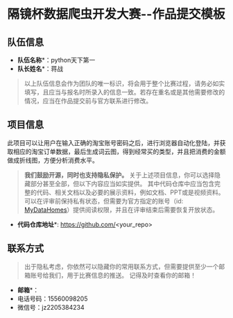 # 隔镜杯数据爬虫开发大赛--作品提交模板

## 队伍信息

* **队伍名称***：python天下第一
* **队长姓名***：蒋战

> 以上队伍信息会作为团队的唯一标识，将会用于整个比赛过程，请务必如实填写，且应当与报名时所录入的信息一致。若存在重名或是其他需要修改的情况，应当在作品提交前与官方联系进行修改。


## 项目信息

此项目可以让用户在输入正确的淘宝账号密码之后，进行浏览器自动化登陆，并获取相应的淘宝订单数据，最后生成词云图，得到经常买的类型，并且把消费的金额做成折线图，方便分析消费水平。


> **我们鼓励开源，同时也支持隐私保护。**
> 关于上述项目信息，你可以选择隐藏部分甚至全部，但以下内容应当如实提供。
> 其中代码仓库中应当包含完整的代码、相关文档以及必要的展示资料，例如文档、PPT或是视频资料。
> 可以在评审前保持私有状态，但需要为官方指定的账号（id: [MyDataHomes](https://github.com/MyDataHomes)）提供阅读权限，并且在评审结束后需要恢复开放状态。

* **代码仓库地址***: https://github.com/<your_repo> 



## 联系方式
> 出于隐私考虑，你依然可以隐藏你的常用联系方式，但需要提供至少一个邮箱账号给我们，用于比赛信息的推送。
> 记得及时查看你的邮箱！

* **邮箱***：
* 电话号码：15560098205
* 微信号：jz2205384234
